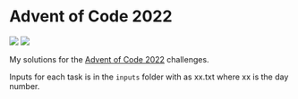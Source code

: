 # Advent of Code 2022

![](https://img.shields.io/badge/Stars%20-45_⭐-blue)
![](https://img.shields.io/badge/Lines_of_Code-1070-blue)

My solutions for the [Advent of Code 2022](https://adventofcode.com/2022) challenges.

Inputs for each task is in the `inputs` folder with as xx.txt where xx is the day number.